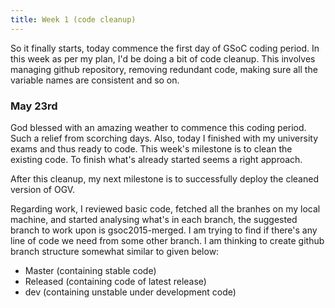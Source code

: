 ```yaml
---
title: Week 1 (code cleanup)
---
```


<p class="lead">
So it finally starts, today commence the first day of GSoC coding period. In this week as per my plan, I'd be doing a bit of code cleanup. This involves managing github repository, removing redundant code, making sure all the variable names are consistent and so on.
</p>

<div class="accordion">

<h3> May 23rd </h3>
<div>
<p>God blessed with an amazing weather to commence this coding period. Such a relief from scorching days. Also, today I finished with my university exams and thus ready to code. This week's milestone is to clean the existing code. To finish what's already started seems a right approach. </p>
<p>After this cleanup, my next milestone is to successfully deploy the cleaned version of OGV.</p>
<p>Regarding work, I reviewed basic code, fetched all the branhes on my local machine, and started analysing what's in each branch, the suggested branch to work upon is gsoc2015-merged. I am trying to find if there's any line of code we need from some other branch. I am thinking to create github branch structure somewhat similar to given below:
<ul>
<li> Master (containing stable code)</li>
<li> Released (containing code of latest release)</li>
<li> dev (containing unstable under development code) </li>
</ul>
</p>
</div>

</div>
